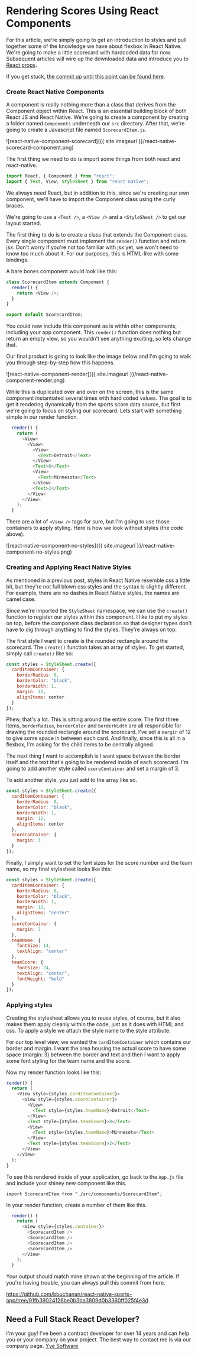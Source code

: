 # Rendering Scores Using React Components

For this article, we're simply going to get an introduction to styles and pull together some of the knowledge we have about flexbox in React Native. We're going to make a little scorecard with hardcoded data for now. Subsequent articles will wire up the downloaded data and introduce you to <a href="https://reactjs.org/docs/components-and-props.html" target="_blank">React props</a>.

If you get stuck, <a href="https://github.com/bbuchanan/react-native-sports-app/tree/91fb39024126be0b3ba3809d0b3360ff025f4e3d" target="_blank">the commit up until this point can be found here</a>.

### Create React Native Components

A component is really nothing more than a class that derives from the Component object within React. This is an essential building block of both React JS and React Native. We're going to create a component by creating a folder named `Components` underneath our `src` directory. After that, we're going to create a Javascript file named `ScorecardItem.js`.

![react-native-component-scorecard]({{ site.imageurl }}/react-native-scorecard-component.png)

The first thing we need to do is import some things from both react and react-native.

```javascript
import React, { Component } from "react";
import { Text, View, StyleSheet } from "react-native";
```

We always need React, but in addition to this, since we're creating our own component, we'll have to import the Component class using the curly braces.

We're going to use a `<Text />`, a `<View />` and a `<StyleSheet />` to get our layout started.

The first thing to do is to create a class that extends the Component class. Every single component must implement the `render()` function and return jsx. Don't worry if you're not too familiar with jsx yet, we won't need to know too much about it. For our purposes, this is HTML-like with some bindings.

A bare bones component would look like this:

```javascript
class ScorecardItem extends Component {
  render() {
    return <View />;
  }
}

export default ScorecardItem;
```

You could now include this component as is within other components, including your app component. This `render()` function does nothing but return an empty view, so you wouldn't see anything exciting, so lets change that.

Our final product is going to look like the image below and I'm going to walk you through step-by-step how this happens.

![react-native-component-render]({{ site.imageurl }}/react-native-component-render.png)

While this is duplicated over and over on the screen, this is the same component instantiated several times with hard coded values. The goal is to get it rendering dynamically from the sports score data source, but first we're going to focus on styling our scorecard. Lets start with something simple in our render function.

```javascript
  render() {
    return (
      <View>
        <View>
          <View>
            <Text>Detroit</Text>
          </View>
          <Text>8</Text>
          <View>
            <Text>Minnesota</Text>
          </View>
          <Text>2</Text>
        </View>
      </View>
    );
  }
```

There are a lot of `<View />` tags for sure, but I'm going to use those containers to apply styling. Here is how we look without styles (the code above).

![react-native-component-no-styles]({{ site.imageurl }}/react-native-component-no-styles.png)

### Creating and Applying React Native Styles

As mentioned in a previous post, styles in React Native resemble css a little bit, but they're not full blown css styles and the syntax is slightly different. For example, there are no dashes in React Native styles, the names are camel case.

Since we're imported the `StyleSheet` namespace, we can use the `create()` function to register our styles within this component. I like to put my styles on top, before the component class declaration so that designer types don't have to dig through anything to find the styles. They're always on top.

The first style I want to create is the rounded rectangle around the scorecard. The `create()` function takes an array of styles. To get started, simply call `create()` like so:

```javascript
const styles = StyleSheet.create({
  cardItemContainer: {
    borderRadius: 8,
    borderColor: "black",
    borderWidth: 1,
    margin: 12,
    alignItems: center
  }
});
```

Phew, that's a lot. This is sitting around the entire score. The first three items, `borderRadius`, `borderColor` and `borderWidth` are all responsible for drawing the rounded rectangle around the scorecard. I've set a `margin` of 12 to give some space in between each card. And finally, since this is all in a flexbox, I'm asking for the child items to be centrally aligned.

The next thing I want to accomplish is I want space between the border itself and the text that's going to be rendered inside of each scorecard. I'm going to add another style called `scoreContainer` and set a margin of 3.

To add another style, you just add to the array like so.

```javascript
const styles = StyleSheet.create({
  cardItemContainer: {
    borderRadius: 8,
    borderColor: "black",
    borderWidth: 1,
    margin: 12,
    alignItems: center
  },
  scoreContainer: {
    margin: 3
  }
});
```

Finally, I simply want to set the font sizes for the score number and the team name, so my final stylesheet looks like this:

```javascript
const styles = StyleSheet.create({
  cardItemContainer: {
    borderRadius: 8,
    borderColor: "black",
    borderWidth: 1,
    margin: 12,
    alignItems: "center"
  },
  scoreContainer: {
    margin: 3
  },
  teamName: {
    fontSize: 14,
    textAlign: "center"
  },
  teamScore: {
    fontSize: 24,
    textAlign: "center",
    fontWeight: "bold"
  }
});
```

### Applying styles

Creating the stylesheet allows you to reuse styles, of course, but it also makes them apply cleanly within the code, just as it does with HTML and css. To apply a style we attach the style name to the style attribute.

For our top level view, we wanted the `cardItemContainer` which contains our border and margin. I want the area housing the actual score to have some space (margin: 3) between the border and text and then I want to apply some font styling for the team name and the score.

Now my render function looks like this:

```javascript
render() {
  return (
    <View style={styles.cardItemContainer}>
      <View style={styles.scoreContainer}>
        <View>
          <Text style={styles.teamName}>Detroit</Text>
        </View>
        <Text style={styles.teamScore}>8</Text>
        <View>
          <Text style={styles.teamName}>Minnesota</Text>
        </View>
        <Text style={styles.teamScore}>2</Text>
      </View>
    </View>
  );
}
```

To see this rendered inside of your application, go back to the `App.js` file and include your shiney new component like this.

`import ScorecardItem from "./src/components/ScorecardItem";`

In your render function, create a number of them like this.

```javascript
  render() {
    return (
      <View style={styles.container}>
        <ScorecardItem />
        <ScorecardItem />
        <ScorecardItem />
        <ScorecardItem />
      </View>
    );
  }
```

Your output should match mine shown at the beginning of the article. If you're having trouble, you can always pull this commit from here.

https://github.com/bbuchanan/react-native-sports-app/tree/91fb39024126be0b3ba3809d0b3360ff025f4e3d

## Need a Full Stack React Developer?

I'm your guy! I've been a contract developer for over 14 years and can help you or your company on your project. The best way to contact me is via our company page. [Yye Software](https://www.yyesoftware.com)
